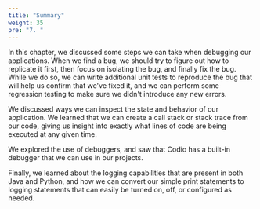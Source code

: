 ```yaml
---
title: "Summary"
weight: 35
pre: "7. "
---
```

In this chapter, we discussed some steps we can take when debugging our applications. When we find a bug, we should try to figure out how to replicate it first, then focus on isolating the bug, and finally fix the bug. While we do so, we can write additional unit tests to reproduce the bug that will help us confirm that we've fixed it, and we can perform some regression testing to make sure we didn't introduce any new errors.

We discussed ways we can inspect the state and behavior of our application. We learned that we can create a call stack or stack trace from our code, giving us insight into exactly what lines of code are being executed at any given time.

We explored the use of debuggers, and saw that Codio has a built-in debugger that we can use in our projects.

Finally, we learned about the logging capabilities that are present in both Java and Python, and how we can convert our simple print statements to logging statements that can easily be turned on, off, or configured as needed.

